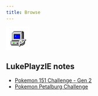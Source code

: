 ```yaml
---
title: Browse
---
```


![Favicon](gif2.gif)

## LukePlayzIE notes
- [Pokemon 151 Challenge - Gen 2](poke-stuff/151-challenge-gen2.md)
- [Pokemon Petalburg Challenge](poke-stuff/petalburg-challenge.md)
